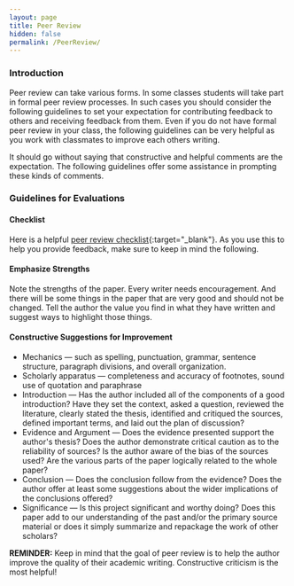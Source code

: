 ```yaml
---
layout: page
title: Peer Review
hidden: false
permalink: /PeerReview/
---
```


### Introduction
Peer review can take various forms. In some classes students will take part in 
formal peer review processes. In such cases you should consider the following guidelines 
to set your expectation for contributing feedback to others and receiving feedback 
from them. Even if you do not have formal peer review in your class, the following 
guidelines can be very helpful as you work with classmates to improve each others writing.

It should go without saying that constructive and helpful comments are the expectation. 
The following guidelines offer some assistance in prompting these kinds of comments.

### Guidelines for Evaluations

#### Checklist
Here is a helpful 
[peer review checklist](../Peer_Review_Checklist.pdf){:target="_blank"}. 
As you use this to help you provide feedback, make sure to keep in mind the following.

#### Emphasize Strengths
Note the strengths of the paper. Every writer needs encouragement. And there will 
be some things in the paper that are very good and should not be changed. Tell the author
the value you find in what they have written and suggest ways to highlight those things.

#### Constructive Suggestions for Improvement
* Mechanics — such as spelling, punctuation, grammar, sentence structure, 
paragraph divisions, and overall organization.
* Scholarly apparatus — completeness and accuracy of footnotes, sound use of quotation 
and paraphrase
* Introduction — Has the author included all of the components of a good introduction? 
Have they set the context, asked a question, reviewed the literature, clearly stated 
the thesis, identified and critiqued the sources, defined important terms, and 
laid out the plan of discussion?
* Evidence and Argument — Does the evidence presented support the author's thesis? 
Does the author demonstrate critical caution as to the reliability of sources? Is the 
author aware of the bias of the sources used? Are the various parts of the paper 
logically related to the whole paper?
* Conclusion — Does the conclusion follow from the evidence? Does the author offer 
at least some suggestions about the wider implications of the conclusions offered?
* Significance — Is this project significant and worthy doing? Does this paper add to 
our understanding of the past and/or the primary source material or does it simply 
summarize and repackage the work of other scholars?

**REMINDER:** Keep in mind that the goal of peer review is to help the author improve 
the quality of their academic writing. Constructive criticism is the most helpful!

